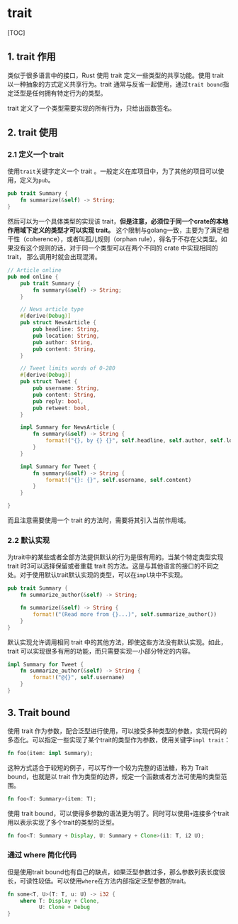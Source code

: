 # trait

[TOC]

## 1. trait 作用

类似于很多语言中的接口，Rust 使用 trait 定义一些类型的共享功能。使用 trait 以一种抽象的方式定义共享行为。trait 通常与反省一起使用，通过`trait bound`指定泛型是任何拥有特定行为的类型。

trait 定义了一个类型需要实现的所有行为，只给出函数签名。

## 2. trait 使用

### 2.1 定义一个 trait

使用`trait`关键字定义一个 trait 。一般定义在库项目中，为了其他的项目可以使用，定义为`pub`。

```rust
pub trait Summary {
    fn summarize(&self) -> String;
}
```

然后可以为一个具体类型的实现该 trait，**但是注意，必须位于同一个crate的本地作用域下定义的类型才可以实现 trait。** 这个限制与golang一致，主要为了满足相干性（coherence），或者叫孤儿规则（orphan rule），得名于不存在父类型。如果没有这个规则的话，对于同一个类型可以在两个不同的 crate 中实现相同的 trait， 那么调用时就会出现混淆。

```rust
// Article online
pub mod online {
    pub trait Summary {
        fn summary(&self) -> String;
    }

    // News article type
    #[derive(Debug)]
    pub struct NewsArticle {
        pub headline: String,
        pub location: String,
        pub author: String,
        pub content: String,
    }

    // Tweet limits words of 0-280
    #[derive(Debug)]
    pub struct Tweet {
        pub username: String,
        pub content: String,
        pub reply: bool,
        pub retweet: bool,
    }

    impl Summary for NewsArticle {
        fn summary(&self) -> String {
            format!("{}, by {} {}", self.headline, self.author, self.location)
        }
    }

    impl Summary for Tweet {
        fn summary(&self) -> String {
            format!("{}: {}", self.username, self.content)
        }
    }

}
```

而且注意需要使用一个 trait 的方法时，需要将其引入当前作用域。 

### 2.2 默认实现

为trait中的某些或者全部方法提供默认的行为是很有用的。当某个特定类型实现 trait 时3可以选择保留或者重载 trait 的方法。这是与其他语言的接口的不同之处。对于使用默认trait默认实现的类型，可以在`impl`块中不实现。

```rust
pub trait Summary {
    fn summarize_author(&self) -> String;

    fn summarize(&self) -> String {
        format!("(Read more from {}...)", self.summarize_author())
    }
}
```

默认实现允许调用相同 trait 中的其他方法，即使这些方法没有默认实现。如此，trait 可以实现很多有用的功能，而只需要实现一小部分特定的内容。

```rust
impl Summary for Tweet {
    fn summarize_author(&self) -> String {
        format!("@{}", self.username)
    }
}
```

## 3. Trait bound

使用 trait 作为参数，配合泛型进行使用，可以接受多种类型的参数，实现代码的多态化。可以指定一些实现了某个trait的类型作为参数，使用关键字`impl trait`：

```rust
fn foo(item: impl Summary);
```

这种方式适合于较短的例子，可以写作一个较为完整的语法糖，称为 Trait bound，也就是以 trait 作为类型的边界，规定一个函数或者方法可使用的类型范围。

```rust
fn foo<T: Summary>(item: T);
```

使用 trait bound，可以使得多参数的语法更为明了。同时可以使用`+`连接多个trait用以表示实现了多个trait的类型的泛型。

```rust
fn foo<T: Summary + Display, U: Summary + Clone>(i1: T, i2 U);
```

### 通过 where 简化代码

但是使用trait bound也有自己的缺点，如果泛型参数过多，那么参数列表长度很长，可读性较低。可以使用`where`在方法内部指定泛型参数的trait。

```rust
fn some<T, U>(T: T, u: U) -> i32 {
    where T: Display + Clone,
    	  U: Clone + Debug
}
```



